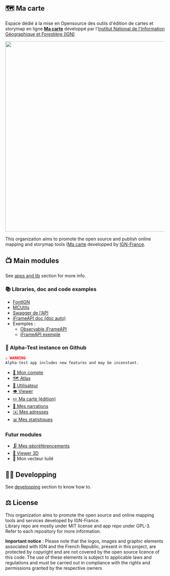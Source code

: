 ## 🗺️ Ma carte

Espace dédié à la mise en Opensource des outils d'édition de cartes et storymap en ligne **[Ma carte](https://macarte.ign.fr/)** développé par l'[Institut National de l'Information Géographique et Forestière (IGN)](https://www.ign.fr)

<p align="center">
  <img src="https://macarte.ign.fr/image/voir/mfg6193.png" width=600 />
</p>

This organization aims to promote the open source and publish online mapping and storymap tools ([Ma carte](https://macarte.ign.fr/) developped by [IGN-France](https://github.com/IGNF).

## 📺 Main modules

See [apps and lib](https://github.com/IGNF-Ma-carte/.github/blob/main/profile/ORGANISATION.md) section for more info.

### 📚 Libraries, doc and code examples

* [FontIGN](https://ignf-ma-carte.github.io/font-ign/)
* [MCUtils](https://ignf-ma-carte.github.io/mcutils/)
* [Swagger de l'API](https://macarte-qualif.ign.fr/api)
* [iFrameAPI doc (doc auto)](https://ignf-ma-carte.github.io/mcviewer/doc/)
* Exemples :
  * [Observable iFrameAPI](https://observablehq.com/@viglino/ma-carte-iframeapi)
  * [iFrameAPI exemple](https://codepen.io/viglino/pen/GRMwQZx)

### 🧪 Alpha-Test instance on Github

```alert
⚠️ WARNING    
Alpha-test app includes new features and may be inconstant.
```

* [👮 Mon compte](https://ignf-ma-carte.github.io/mcuser/)
* [🗺️ Atlas](https://ignf-ma-carte.github.io/mcatlas/)
* [👨 Utilisateur](https://ignf-ma-carte.github.io/mcatlas/user.html?user=Lambda_wq6P)
* [👁️ Viewer](https://ignf-ma-carte.github.io/mcviewer/?map=4abe44d25ec0a28b7159b27cd25ce476)
* [✏️ Ma carte (édition)](https://ignf-ma-carte.github.io/mceditor/)
* [💬 Mes narrations](https://ignf-ma-carte.github.io/mcstory/)
* [✉️ Mes adresses](https://ignf-ma-carte.github.io/mcaddresses/)
* [📊 Mes statistiques](https://ignf-ma-carte.github.io/mcstatistic/)

### Futur modules

* [🗜️ Mes géoréférencements](https://ignf-ma-carte.github.io/mcgeoimage/)
* [🧊 Viewer 3D](https://ignf-ma-carte.github.io/viewer3d/)
* 🎨 Mon vecteur tuilé   

## 👨‍💻 Developping

See [developping](https://github.com/IGNF-Ma-carte/.github/blob/main/DEVELOPING.md) section to know how to.


## ⚖️ License

This organization aims to promote the open source and online mapping tools and services developed by IGN-France.   
Library repo are mostly under MIT license and app repo under GPL-3.   
Refer to each repository for more information.

**Important notice** : Please note that the logos, images and graphic elements associated with IGN and the French Republic, present in this project, are protected by copyright and are not covered by the open source licence of this code. The use of these elements is subject to applicable laws and regulations and must be carried out in compliance with the rights and permissions granted by the respective owners



